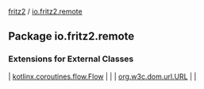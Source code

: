 [fritz2](../index.md) / [io.fritz2.remote](./index.md)

## Package io.fritz2.remote

### Extensions for External Classes

| [kotlinx.coroutines.flow.Flow](kotlinx.coroutines.flow.-flow/index.md) |  |
| [org.w3c.dom.url.URL](org.w3c.dom.url.-u-r-l/index.md) |  |

